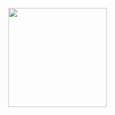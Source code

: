 <div align="center"> </div>

<p float="left">

 <img src="https://github.com/gleicemsilva/image/issues/1#issue-1876717513" width="200" />
